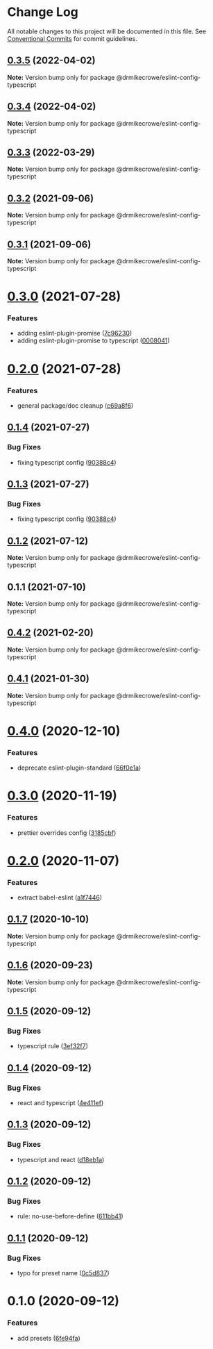 # Change Log

All notable changes to this project will be documented in this file.
See [Conventional Commits](https://conventionalcommits.org) for commit guidelines.

## [0.3.5](https://github.com/drmikecrowe/configs/compare/@drmikecrowe/eslint-config-typescript@0.3.4...@drmikecrowe/eslint-config-typescript@0.3.5) (2022-04-02)

**Note:** Version bump only for package @drmikecrowe/eslint-config-typescript





## [0.3.4](https://github.com/drmikecrowe/configs/compare/@drmikecrowe/eslint-config-typescript@0.3.3...@drmikecrowe/eslint-config-typescript@0.3.4) (2022-04-02)

**Note:** Version bump only for package @drmikecrowe/eslint-config-typescript





## [0.3.3](https://github.com/drmikecrowe/configs/compare/@drmikecrowe/eslint-config-typescript@0.3.2...@drmikecrowe/eslint-config-typescript@0.3.3) (2022-03-29)

**Note:** Version bump only for package @drmikecrowe/eslint-config-typescript





## [0.3.2](https://github.com/drmikecrowe/configs/compare/@drmikecrowe/eslint-config-typescript@0.3.1...@drmikecrowe/eslint-config-typescript@0.3.2) (2021-09-06)

**Note:** Version bump only for package @drmikecrowe/eslint-config-typescript





## [0.3.1](https://github.com/drmikecrowe/configs/compare/@drmikecrowe/eslint-config-typescript@0.3.0...@drmikecrowe/eslint-config-typescript@0.3.1) (2021-09-06)

**Note:** Version bump only for package @drmikecrowe/eslint-config-typescript





# [0.3.0](https://github.com/drmikecrowe/configs/compare/@drmikecrowe/eslint-config-typescript@0.2.0...@drmikecrowe/eslint-config-typescript@0.3.0) (2021-07-28)


### Features

* adding eslint-plugin-promise ([7c96230](https://github.com/drmikecrowe/configs/commit/7c962303f0943493bdc0e0533aae2aa85fb79c2e))
* adding eslint-plugin-promise to typescript ([0008041](https://github.com/drmikecrowe/configs/commit/000804187fc90abc0789626758f4bfedf8e199d8))





# [0.2.0](https://github.com/drmikecrowe/configs/compare/@drmikecrowe/eslint-config-typescript@0.1.4...@drmikecrowe/eslint-config-typescript@0.2.0) (2021-07-28)


### Features

* general package/doc cleanup ([c69a8f6](https://github.com/drmikecrowe/configs/commit/c69a8f60a03531f44d7996955d48d522d9637427))





## [0.1.4](https://github.com/drmikecrowe/configs/compare/@drmikecrowe/eslint-config-typescript@0.1.2...@drmikecrowe/eslint-config-typescript@0.1.4) (2021-07-27)

### Bug Fixes

- fixing typescript config ([90388c4](https://github.com/drmikecrowe/configs/commit/90388c4a744ba11070f668e752123d549994c4fb))

## [0.1.3](https://github.com/drmikecrowe/configs/compare/@drmikecrowe/eslint-config-typescript@0.1.2...@drmikecrowe/eslint-config-typescript@0.1.3) (2021-07-27)

### Bug Fixes

- fixing typescript config ([90388c4](https://github.com/drmikecrowe/configs/commit/90388c4a744ba11070f668e752123d549994c4fb))

## [0.1.2](https://github.com/drmikecrowe/configs/compare/@drmikecrowe/eslint-config-typescript@0.1.1...@drmikecrowe/eslint-config-typescript@0.1.2) (2021-07-12)

**Note:** Version bump only for package @drmikecrowe/eslint-config-typescript

## 0.1.1 (2021-07-10)

**Note:** Version bump only for package @drmikecrowe/eslint-config-typescript

## [0.4.2](https://github.com/drmikecrowe/configs/compare/@drmikecrowe/eslint-config-typescript@0.4.1...@drmikecrowe/eslint-config-typescript@0.4.2) (2021-02-20)

**Note:** Version bump only for package @drmikecrowe/eslint-config-typescript

## [0.4.1](https://github.com/drmikecrowe/configs/compare/@drmikecrowe/eslint-config-typescript@0.4.0...@drmikecrowe/eslint-config-typescript@0.4.1) (2021-01-30)

**Note:** Version bump only for package @drmikecrowe/eslint-config-typescript

# [0.4.0](https://github.com/drmikecrowe/configs/compare/@drmikecrowe/eslint-config-typescript@0.3.0...@drmikecrowe/eslint-config-typescript@0.4.0) (2020-12-10)

### Features

- deprecate eslint-plugin-standard ([66f0e1a](https://github.com/drmikecrowe/configs/commit/66f0e1a2ca5060a631477a69d6706a6a8fda2708))

# [0.3.0](https://github.com/drmikecrowe/configs/compare/@drmikecrowe/eslint-config-typescript@0.2.0...@drmikecrowe/eslint-config-typescript@0.3.0) (2020-11-19)

### Features

- prettier overrides config ([3185cbf](https://github.com/drmikecrowe/configs/commit/3185cbf4a167796c4a702e7bc76a8193e5596551))

# [0.2.0](https://github.com/drmikecrowe/configs/compare/@drmikecrowe/eslint-config-typescript@0.1.7...@drmikecrowe/eslint-config-typescript@0.2.0) (2020-11-07)

### Features

- extract babel-eslint ([a1f7446](https://github.com/drmikecrowe/configs/commit/a1f744685ff7038a72a94a0efe69b28eb27d0a7e))

## [0.1.7](https://github.com/drmikecrowe/configs/compare/@drmikecrowe/eslint-config-typescript@0.1.6...@drmikecrowe/eslint-config-typescript@0.1.7) (2020-10-10)

**Note:** Version bump only for package @drmikecrowe/eslint-config-typescript

## [0.1.6](https://github.com/drmikecrowe/configs/compare/@drmikecrowe/eslint-config-typescript@0.1.5...@drmikecrowe/eslint-config-typescript@0.1.6) (2020-09-23)

**Note:** Version bump only for package @drmikecrowe/eslint-config-typescript

## [0.1.5](https://github.com/drmikecrowe/configs/compare/@drmikecrowe/eslint-config-typescript@0.1.4...@drmikecrowe/eslint-config-typescript@0.1.5) (2020-09-12)

### Bug Fixes

- typescript rule ([3ef32f7](https://github.com/drmikecrowe/configs/commit/3ef32f703e3d0462a8fc3848f87f5d4e1f6a60be))

## [0.1.4](https://github.com/drmikecrowe/configs/compare/@drmikecrowe/eslint-config-typescript@0.1.3...@drmikecrowe/eslint-config-typescript@0.1.4) (2020-09-12)

### Bug Fixes

- react and typescript ([4e411ef](https://github.com/drmikecrowe/configs/commit/4e411efc81523b47edb95bbf088d271b6eee011f))

## [0.1.3](https://github.com/drmikecrowe/configs/compare/@drmikecrowe/eslint-config-typescript@0.1.2...@drmikecrowe/eslint-config-typescript@0.1.3) (2020-09-12)

### Bug Fixes

- typescript and react ([d18eb1a](https://github.com/drmikecrowe/configs/commit/d18eb1a67ab0595372004a00a2acd6dca5c5466e))

## [0.1.2](https://github.com/drmikecrowe/configs/compare/@drmikecrowe/eslint-config-typescript@0.1.1...@drmikecrowe/eslint-config-typescript@0.1.2) (2020-09-12)

### Bug Fixes

- rule: no-use-before-define ([611bb41](https://github.com/drmikecrowe/configs/commit/611bb4135e2237318498fbae047beb0719c57f6c))

## [0.1.1](https://github.com/drmikecrowe/configs/compare/@drmikecrowe/eslint-config-typescript@0.1.0...@drmikecrowe/eslint-config-typescript@0.1.1) (2020-09-12)

### Bug Fixes

- typo for preset name ([0c5d837](https://github.com/drmikecrowe/configs/commit/0c5d83750ed9defbce88f6d484708524210902cc))

# 0.1.0 (2020-09-12)

### Features

- add presets ([6fe94fa](https://github.com/drmikecrowe/configs/commit/6fe94fae4ed9d80b18833c9e5a3f51f710ebda43))

